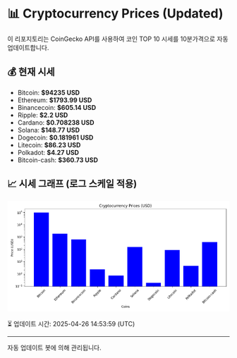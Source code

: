
# 📊 Cryptocurrency Prices (Updated)

이 리포지토리는 CoinGecko API를 사용하여 코인 TOP 10 시세를 10분가격으로 자동 업데이트합니다.

## 💰 현재 시세
- Bitcoin: **$94235 USD**
- Ethereum: **$1793.99 USD**
- Binancecoin: **$605.14 USD**
- Ripple: **$2.2 USD**
- Cardano: **$0.708238 USD**
- Solana: **$148.77 USD**
- Dogecoin: **$0.181961 USD**
- Litecoin: **$86.23 USD**
- Polkadot: **$4.27 USD**
- Bitcoin-cash: **$360.73 USD**

## 📈 시세 그래프 (로그 스케일 적용)
![Crypto Prices](crypto_prices.png)

⏳ 업데이트 시간: 2025-04-26 14:53:59 (UTC)

---
자동 업데이트 봇에 의해 관리됩니다.
